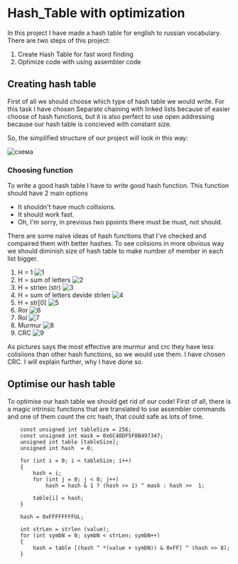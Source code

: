 # Hash_Table with optimization
In this project I have made a hash table for english to russian vocabulary. 
There are two steps of this project: 
1) Create Hash Table for fast word finding
2) Optimize code with using assembler code 

## Creating hash table

First of all we should choose which type of hash table we would write. For this task I have chosen Separate chaining with linked lists because of easier choose of hash functions, but it is also perfect to use open addressing because our hash table is concieved with constant size.

So, the  simplified structure of our project will look in this way:

![схема](https://github.com/Krym4s/Hash_table/blob/main/hash_table/%D1%81%D1%85%D0%B5%D0%BC%D0%B01.jpg "схема")

### Choosing function

To write a good hash table I have to write good hash function. This function should have 2 main options
- It shouldn't have much collisions.
- It should work fast.
- Oh, I'm sorry, in previous two ppoints there must be must, not should.

There are some naive ideas of hash functions that I've checked and compaired them with better hashes.
To see colisions in more obvious way we should diminish size of hash table to make number of member in each list bigger. 

1. Н = 1
![1](https://github.com/Krym4s/Hash_table/blob/main/1Pic "1")
2. H = sum of letters
![2](https://github.com/Krym4s/Hash_table/blob/main/hash_table/lenPic "2")
3. H = strlen (str)
![3](https://github.com/Krym4s/Hash_table/blob/main/hash_table/sumPic "3")
4. H = sum of letters devide strlen
![4](https://github.com/Krym4s/Hash_table/blob/main/hash_table/averageLenPic "4")
5. H = str[0]
![5](https://github.com/Krym4s/Hash_table/blob/main/hash_table/dedPic "5") 
6. Ror
![6](https://github.com/Krym4s/Hash_table/blob/main/hash_table/RorPic "6") 
7. Rol
![7](https://github.com/Krym4s/Hash_table/blob/main/hash_table/RolPic "7")
8. Murmur
![8](https://github.com/Krym4s/Hash_table/blob/main/hash_table/murmurPic "8")
9. CRC
![9](https://github.com/Krym4s/Hash_table/blob/main/hash_table/CRCPic"9")

As pictures says the most effective are murmur and crc they have less colisiions than other hash functions, so we would use them. I have chosen CRC. I will explain further, why I have done so.

## Optimise our hash table

To optimise our hash table we should get rid of our code!
First of all, there is a magic intrinsic functions that are translated to sse assembler commands and one of them count the crc hash, that could safe as lots of time.

``` 
    const unsigned int tableSize = 256;
    const unsigned int mask = 0x6C40DF5F0B497347; 
    unsigned int table [tableSize];
    unsigned int hash  = 0;

    for (int i = 0; i < tableSize; i++)
    {
        hash = i;
        for (int j = 0; j < 8; j++)
            hash = hash & 1 ? (hash >> 1) ^ mask : hash >>  1;

        table[i] = hash;
    }

    hash = 0xFFFFFFFFUL;

    int strLen = strlen (value);
    for (int symbN = 0; symbN < strLen; symbN++)
    {
        hash = table [(hash ^ *(value + symbN)) & 0xFF] ^ (hash >> 8);
    }

```

